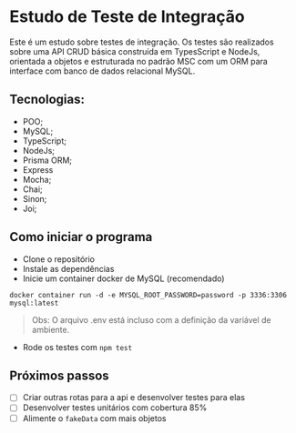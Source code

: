 # Estudo de Teste de Integração

Este é um estudo sobre testes de integração. Os testes são realizados sobre uma API CRUD básica construída em TypesScript e NodeJs, orientada a objetos e estruturada no padrão MSC com um ORM para interface com banco de dados relacional MySQL. 

## Tecnologias:

- POO;
- MySQL;
- TypeScript;
- NodeJs;
- Prisma ORM;
- Express
- Mocha;
- Chai;
- Sinon;
- Joi;


## Como iniciar o programa

- Clone o repositório
- Instale as dependências
- Inicie um container docker de MySQL (recomendado)

```
docker container run -d -e MYSQL_ROOT_PASSWORD=password -p 3336:3306 mysql:latest
```

> Obs: O arquivo .env está incluso com a definição da variável de ambiente. 

- Rode os testes com `npm test`

## Próximos passos

- [ ] Criar outras rotas para a api e desenvolver testes para elas
- [ ] Desenvolver testes unitários com cobertura 85% 
- [ ] Alimente o `fakeData` com mais objetos
